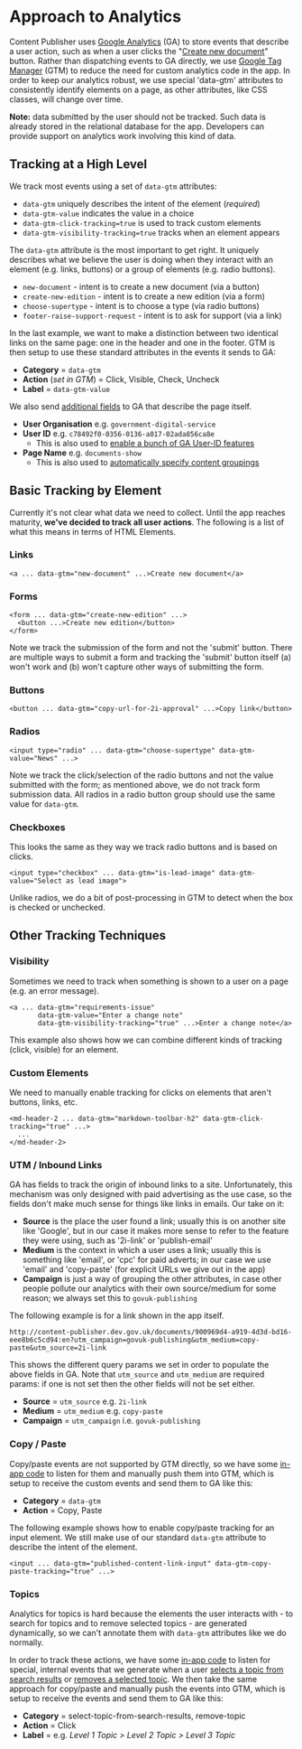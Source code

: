 # Approach to Analytics

Content Publisher uses [Google Analytics](https://analytics.google.com/analytics/web/#/report-home/a124922226w186404040p183397753) (GA) to store events that describe a user action, such as when a user clicks the "[Create new document](https://github.com/alphagov/content-publisher/blob/4b088834621787009528afecb4c3fe876b9cf577/app/views/documents/index.html.erb#L4)" button. Rather than dispatching events to GA directly, we use [Google Tag Manager](https://tagmanager.google.com/#/container/accounts/3880990677/containers/9704122) (GTM) to reduce the need for custom analytics code in the app. In order to keep our analytics robust, we use special 'data-gtm' attributes to consistently identify elements on a page, as other attributes, like CSS classes, will change over time.

**Note:** data submitted by the user should not be tracked. Such data is already stored in the relational database for the app. Developers can provide support on analytics work involving this kind of data.

## Tracking at a High Level

We track most events using a set of `data-gtm` attributes:

   - `data-gtm` uniquely describes the intent of the element (*required*)
   - `data-gtm-value` indicates the value in a choice
   - `data-gtm-click-tracking=true` is used to track custom elements
   - `data-gtm-visibility-tracking=true` tracks when an element appears

The `data-gtm` attribute is the most important to get right. It uniquely describes what we believe the user is doing when they interact with an element (e.g. links, buttons) or a group of elements (e.g. radio buttons).

   - `new-document` - intent is to create a new document (via a button)
   - `create-new-edition` - intent is to create a new edition (via a form)
   - `choose-supertype` - intent is to choose a type (via radio buttons)
   - `footer-raise-support-request` - intent is to ask for support (via a link)

In the last example, we want to make a distinction between two identical links on the same page: one in the header and one in the footer. GTM is then setup to use these standard attributes in the events it sends to GA:

   - **Category** = `data-gtm`
   - **Action** (*set in GTM*) = Click, Visible, Check, Uncheck
   - **Label** = `data-gtm-value`

We also send [additional fields](https://github.com/alphagov/content-publisher/blob/4b088834621787009528afecb4c3fe876b9cf577/app/views/layouts/application.html.erb#L9) to GA that describe the page itself.

   - **User Organisation** e.g. `government-digital-service`
   - **User ID** e.g. `c78492f0-0356-0136-a017-02ada856ca8e`
     - This is also used to [enable a bunch of GA User-ID features](https://support.google.com/analytics/answer/3123662?hl=en)
   - **Page Name** e.g. `documents-show`
     - This is also used to [automatically specify content groupings](https://support.google.com/analytics/answer/2853423?hl=en)


## Basic Tracking by Element

Currently it's not clear what data we need to collect. Until the app reaches maturity, **we've decided to track all user actions**. The following is a list of what this means in terms of HTML Elements.

### Links

```
<a ... data-gtm="new-document" ...>Create new document</a>
```


### Forms

```
<form ... data-gtm="create-new-edition" ...>
  <button ...>Create new edition</button>
</form>
```

Note we track the submission of the form and not the 'submit' button. There are multiple ways to submit a form and tracking the 'submit' button itself (a) won't work and (b) won't capture other ways of submitting the form.

### Buttons

```
<button ... data-gtm="copy-url-for-2i-approval" ...>Copy link</button>
```

### Radios

```
<input type="radio" ... data-gtm="choose-supertype" data-gtm-value="News" ...>
```

Note we track the click/selection of the radio buttons and not the value submitted with the form; as mentioned above, we do not track form submission data. All radios in a radio button group should use the same value for `data-gtm`.

### Checkboxes

This looks the same as they way we track radio buttons and is based on clicks.

```
<input type="checkbox" ... data-gtm="is-lead-image" data-gtm-value="Select as lead image">
```

Unlike radios, we do a bit of post-processing in GTM to detect when the box is checked or unchecked.

## Other Tracking Techniques

### Visibility

Sometimes we need to track when something is shown to a user on a page (e.g. an error message).

```
<a ... data-gtm="requirements-issue"
       data-gtm-value="Enter a change note"
       data-gtm-visibility-tracking="true" ...>Enter a change note</a>
```

This example also shows how we can combine different kinds of tracking (click, visible) for an element.

### Custom Elements

We need to manually enable tracking for clicks on elements that aren't buttons, links, etc.

```
<md-header-2 ... data-gtm="markdown-toolbar-h2" data-gtm-click-tracking="true" ...>
  ...
</md-header-2>
```

### UTM / Inbound Links

GA has fields to track the origin of inbound links to a site. Unfortunately, this mechanism was only designed with paid advertising as the use case, so the fields don't make much sense for things like links in emails. Our take on it:

   - **Source** is the place the user found a link; usually this is on another site like 'Google', but in our case it makes more sense to refer to the feature they were using, such as '2i-link' or 'publish-email'
   - **Medium** is the context in which a user uses a link; usually this is something like 'email', or 'cpc' for paid adverts; in our case we use 'email' and 'copy-paste' (for explicit URLs we give out in the app)
   - **Campaign** is just a way of grouping the other attributes, in case other people pollute our analytics with their own source/medium for some reason; we always set this to `govuk-publishing`

The following example is for a link shown in the app itself.

```
http://content-publisher.dev.gov.uk/documents/900969d4-a919-4d3d-bd16-eee8b6c5cd94:en?utm_campaign=govuk-publishing&utm_medium=copy-paste&utm_source=2i-link
```

This shows the different query params we set in order to populate the above fields in GA. Note that `utm_source` and `utm_medium` are required params: if one is not set then the other fields will not be set either.

   - **Source** = `utm_source` e.g. `2i-link`
   - **Medium** = `utm_medium` e.g. `copy-paste`
   - **Campaign** = `utm_campaign` i.e. `govuk-publishing`

### Copy / Paste

Copy/paste events are not supported by GTM directly, so we have some [in-app code](https://github.com/alphagov/content-publisher/blob/4b088834621787009528afecb4c3fe876b9cf577/app/assets/javascripts/modules/gtm-copy-paste-listener.js) to listen for them and manually push them into GTM, which is setup to receive the custom events and send them to GA like this:

   - **Category** = `data-gtm`
   - **Action** = Copy, Paste

The following example shows how to enable copy/paste tracking for an input element. We still make use of our standard `data-gtm` attribute to describe the intent of the element.

```
<input ... data-gtm="published-content-link-input" data-gtm-copy-paste-tracking="true" ...>
```

### Topics

Analytics for topics is hard because the elements the user interacts with - to search for topics and to remove selected topics - are generated dynamically, so we can't annotate them with `data-gtm` attributes like we do normally.

In order to track these actions, we have some [in-app code](https://github.com/alphagov/content-publisher/blob/222570884b6c20f3e5dab85a30a1ed5c837d492b/app/assets/javascripts/modules/gtm-topics-listener.js#L3) to listen for special, internal events that we generate when a user [selects a topic from search results](https://github.com/alphagov/content-publisher/pull/1211) or [removes a selected topic](https://github.com/alphagov/miller-columns-element/pull/15). We then take the same approach for copy/paste and manually push the events into GTM, which is setup to receive the events and send them to GA like this:

   - **Category** = select-topic-from-search-results, remove-topic
   - **Action** = Click
   - **Label** = e.g. *Level 1 Topic > Level 2 Topic > Level 3 Topic*
